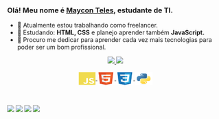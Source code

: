 ### Olá! Meu nome é <a href="https://www.instagram.com/maycon_teles_s2/"> Maycon Teles</a>, estudante de TI.


- 🔭 Atualmente estou trabalhando como freelancer.
- 🌱 Estudando: <strong>HTML, CSS</strong> e planejo aprender também <strong>JavaScript.</strong> 
- 👯 Procuro me dedicar para aprender cada vez mais tecnologias para poder ser um bom profissional.

<div align="center">
  <a href="https://github.com/MicroTelix">
  <img height="140em" src="https://github-readme-stats.vercel.app/api?username=MicroTelix&show_icons=true&theme=radical&include_all_commits=true&count_private=true"/>
  <img height="140em" src="https://github-readme-stats.vercel.app/api/top-langs/?username=MicroTelix&layout=compact&langs_count=7&theme=radical"/>
</div>

  <div align="center" style="display: inline_block"><br>
  <img align="center" alt="Maycon-Js" height="30" width="40" src="https://raw.githubusercontent.com/devicons/devicon/master/icons/javascript/javascript-plain.svg">
  <img align="center" alt="Maycon-HTML" height="30" width="40" src="https://raw.githubusercontent.com/devicons/devicon/master/icons/html5/html5-original.svg">
  <img align="center" alt="Maycon-CSS" height="30" width="40" src="https://raw.githubusercontent.com/devicons/devicon/master/icons/css3/css3-original.svg">
  <img align="center" alt="Maycon-Python" height="30" width="40" src="https://raw.githubusercontent.com/devicons/devicon/master/icons/python/python-original.svg">
      
 <br>
</div>
  
 ##
  
  <br>
<div> 
  <a href="https://www.instagram.com/maycon_teles_s2/" target="_blank"><img src="https://img.shields.io/badge/-Instagram-%23E4405F?style=for-the-badge&logo=instagram&logoColor=white" target="_blank"></a>
  <a href = "mailto:mayconcteles@gmail.com"><img src="https://img.shields.io/badge/-Gmail-%23333?style=for-the-badge&logo=gmail&logoColor=white" target="_blank"></a>
  <a href="https://www.linkedin.com/in/maycon-teles-a737371b3/" target="_blank"><img src="https://img.shields.io/badge/-LinkedIn-%230077B5?style=for-the-badge&logo=linkedin&logoColor=white" target="_blank"></a>
   <a href="https://api.whatsapp.com/send?phone=5561984358726" target="_blank"><img src="https://img.shields.io/badge/WhatsApp-25D366?style=for-the-badge&logo=whatsapp&logoColor=white"></a>
 
 
</div>

